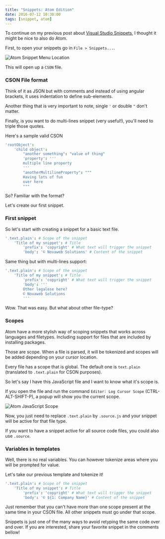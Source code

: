 ```yaml
---
title: "Snippets: Atom Edition"
date: 2016-07-12 10:30:00
tags: [snippet, atom]
---
```


To continue on my previous post about [Visual Studio Snippets](/post/snippets-visual-studio-edition), I thought it might be nice to also do Atom.

First, to open your snippets go in `File > Snippets...`.

![Atom Snippet Menu Location](/posts/files/creating-snippets/atom-snippet-menu.png)

This will open up a `CSON` file.

### CSON File format

Think of it as JSON but with comments and instead of using angular brackets, it uses indentation to define sub-elements.

Another thing that is very important to note, single `'` or double `"` don't matter.

Finally, is you want to do multi-lines snippet (very useful!), you'll need to triple those quotes.

Here's a sample valid CSON

```coffeescript
'rootObject':
    'child object':
        "another something": "value of thing"
        'property': '''
        multiple line property
        '''
        "anotherMultilineProperty": """
        Having lots of fun
        over here
        """
```

So? Familiar with the format?

Let's create our first snippet.

### First snippet

So let's start with creating a snippet for a basic text file.

```coffeescript
'.text.plain': # Scope of the snippet
    'Title of my snippet': # Title
        'prefix': 'copyright' # What text will trigger the snippet
        'body': '© Novaweb Solutions' # Content of the snippet
```

Same thing but with multi-lines support:

```coffeescript
'.text.plain': # Scope of the snippet
    'Title of my snippet': # Title
        'prefix': 'copyright' # What text will trigger the snippet
        'body': '''
        Other legalese here?
        © Novaweb Solutions
        '''
```

Wow. That was easy. But what about other file-type?

### Scopes

Atom have a more stylish way of scoping snippets that works across languages and filetypes. Including support for files that are included by installing packages.

Those are scope. When a file is parsed, it will be tokenized and scopes will be added depending on your cursor location.

Every file has a scope that is global. The default one is `text.plain` (translated to `.text.plain` for CSON purposes).

So let's say I have this JavaScript file and I want to know what it's scope is.

If you open the file and run the command `Editor: Log Cursor Scope` (CTRL-ALT-SHIFT-P), a popup will show you the current scope.

![Atom JavaScript Scope](/posts/files/creating-snippets/atom-snippet-scope.png)

Now, you just need to replace `.text.plain` by `.source.js` and your snippet will be active for that file type.

If you want to have a snippet active for all source code files, you could also use `.source`.

### Variables in templates

Well, there is no real variables. You can however tokenize areas where you will be prompted for value.

Let's take our previous template and tokenize it!

```coffeescript
'.text.plain': # Scope of the snippet
    'Title of my snippet': # Title
        'prefix': 'copyright' # What text will trigger the snippet
        'body': '© ${1: Company Name}' # Content of the snippet
```


Just remember that you can't have more than one scope present at the same time in your CSON file. All other snippets must go under that scope.

Snippets is just one of the many ways to avoid retyping the same code over and over. If you are interested, share your favorite snippet in the comments bellow! 
